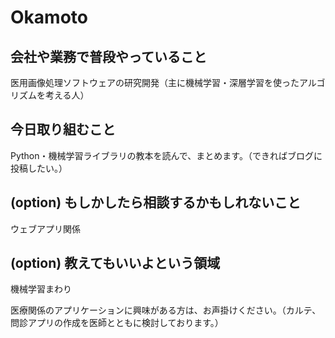 # Okamoto 

## 会社や業務で普段やっていること
医用画像処理ソフトウェアの研究開発（主に機械学習・深層学習を使ったアルゴリズムを考える人）

## 今日取り組むこと
Python・機械学習ライブラリの教本を読んで、まとめます。（できればブログに投稿したい。）

## (option) もしかしたら相談するかもしれないこと
ウェブアプリ関係

## (option) 教えてもいいよという領域
機械学習まわり

医療関係のアプリケーションに興味がある方は、お声掛けください。（カルテ、問診アプリの作成を医師とともに検討しております。）